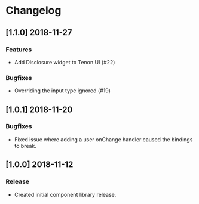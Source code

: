 # Changelog

## [1.1.0] 2018-11-27
### Features
- Add Disclosure widget to Tenon UI (#22) 

### Bugfixes
- Overriding the input type ignored (#19)

## [1.0.1] 2018-11-20
### Bugfixes
-  Fixed issue where adding a user onChange handler caused the bindings to break.

## [1.0.0] 2018-11-12
### Release
- Created initial component library release.
